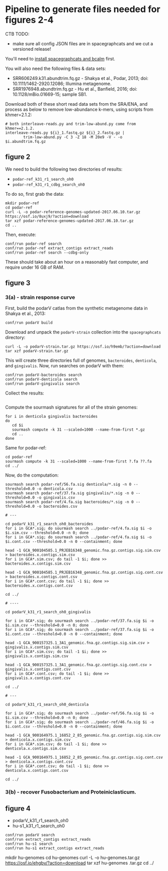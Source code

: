 # Pipeline to generate files needed for figures 2-4

CTB TODO:
* make sure all config JSON files are in spacegraphcats and we cut a versioned
  release!

You'll need to [install spacegraphcats and bcalm](https://github.com/spacegraphcats/spacegraphcats/blob/master/doc/installing-spacegraphcats.md) first.

You will also need the following files & data sets:

* SRR606249.k31.abundtrim.fq.gz - Shakya et al., Podar, 2013; doi: 10.1111/1462-2920.12086; Illumina metagenome.
* SRR1976948.abundtrim.fq.gz - Hu et al., Banfield, 2016; doi: 10.1128/mBio.01669-15; sample SB1.

Download both of these short read data sets from the SRA/ENA, and process as
below to remove low-abundance k-mers, using scripts from khmer=2.1.2:

```
# both interleave-reads.py and trim-low-abund.py come from khmer==2.1.2.
interleave-reads.py ${i}_1.fastq.gz ${i}_2.fastq.gz | 
        trim-low-abund.py -C 3 -Z 18 -M 20e9 -V - -o $i.abundtrim.fq.gz
```

## figure 2

We need to build the following two directories of results:

* `podar-ref_k31_r1_search_oh0`
* `podar-ref_k31_r1_cdbg_search_oh0`

To do so, first grab the data:

```
mkdir podar-ref
cd podar-ref
curl -L -o podar-reference-genomes-updated-2017.06.10.tar.gz https://osf.io/8uxj9/?action=download
tar xzf podar-reference-genomes-updated-2017.06.10.tar.gz
cd ..
```

Then, execute:

```
conf/run podar-ref search
conf/run podar-ref extract_contigs extract_reads
conf/run podar-ref search --cdbg-only
```

These should take about an hour on a reasonably fast computer, and require
under 16 GB of RAM.

## figure 3

### 3(a) - strain response curve

First, build the podarV catlas from the synthetic metagenome data
in Shakya et al., 2013:
```
conf/run podarV build
```

Download and unpack the `podarV-strain` collection into the
`spacegraphcats` directory:

```
curl -L -o podarV-strain.tar.gz https://osf.io/h9emb/?action=download
tar xzf podarV-strain.tar.gz
```
This will create three directories full of genomes, `bacteroides`,
 `denticola`, and `gingivalis`. Now, run searches on podarV with them:
```
conf/run podarV-bacteroides search
conf/run podarV-denticola search
conf/run podarV-gingivalis search
```

Collect the results:
```
```

Compute the sourmash signatures for all of the strain genomes:
```
for i in denticola gingivalis bacteroides
do
   cd $i
   sourmash compute -k 31 --scaled=1000 --name-from-first *.gz
   cd ..
done
```

Same for podar-ref:
```
cd podar-ref
sourmash compute -k 31 --scaled=1000 --name-from-first ?.fa ??.fa
cd ../
```

Now, do the computation:

```
sourmash search podar-ref/56.fa.sig denticola/*.sig -n 0 --threshold=0.0 -o denticola.csv
sourmash search podar-ref/37.fa.sig gingivalis/*.sig -n 0 --threshold=0.0 -o gingivalis.csv
sourmash search podar-ref/4.fa.sig bacteroides/*.sig -n 0 --threshold=0.0 -o bacteroides.csv 

# ---

cd podarV_k31_r1_search_oh0_bacteroides
for i in GCA*.sig; do sourmash search ../podar-ref/4.fa.sig $i -o $i.sim.csv --threshold=0.0 -n 0; done
for i in GCA*.sig; do sourmash search ../podar-ref/4.fa.sig $i -o $i.cont.csv --threshold=0.0 -n 0 --containment; done

head -1 GCA_900104585.1_PRJEB16348_genomic.fna.gz.contigs.sig.sim.csv > bacteroides.x.contigs.sim.csv
for i in GCA*.sim.csv; do tail -1 $i; done >> bacteroides.x.contigs.sim.csv

head -1 GCA_900104585.1_PRJEB16348_genomic.fna.gz.contigs.sig.cont.csv > bacteroides.x.contigs.cont.csv
for i in GCA*.cont.csv; do tail -1 $i; done >> bacteroides.x.contigs.cont.csv

cd ../

# ----

cd podarV_k31_r1_search_oh0_gingivalis

for i in GCA*.sig; do sourmash search ../podar-ref/37.fa.sig $i -o $i.sim.csv --threshold=0.0 -n 0; done
for i in GCA*.sig; do sourmash search ../podar-ref/37.fa.sig $i -o $i.cont.csv --threshold=0.0 -n 0 --containment; done

head -1 GCA_900157325.1_3A1_genomic.fna.gz.contigs.sig.sim.csv > gingivalis.x.contigs.sim.csv
for i in GCA*.sim.csv; do tail -1 $i; done >> gingivalis.x.contigs.sim.csv

head -1 GCA_900157325.1_3A1_genomic.fna.gz.contigs.sig.cont.csv > gingivalis.x.contigs.cont.csv
for i in GCA*.cont.csv; do tail -1 $i; done >> gingivalis.x.contigs.cont.csv

cd ../

# ---

cd podarV_k31_r1_search_oh0_denticola

for i in GCA*.sig; do sourmash search ../podar-ref/56.fa.sig $i -o $i.sim.csv --threshold=0.0 -n 0; done
for i in GCA*.sig; do sourmash search ../podar-ref/46.fa.sig $i -o $i.cont.csv --threshold=0.0 -n 0 --containment; done

head -1 GCA_900164975.1_16852_2_85_genomic.fna.gz.contigs.sig.sim.csv > denticola.x.contigs.sim.csv
for i in GCA*.sim.csv; do tail -1 $i; done >> denticola.x.contigs.sim.csv

head -1 GCA_900164975.1_16852_2_85_genomic.fna.gz.contigs.sig.cont.csv > denticola.x.contigs.cont.csv
for i in GCA*.cont.csv; do tail -1 $i; done >> denticola.x.contigs.cont.csv

cd ../

```

### 3(b) - recover Fusobacterium and Proteiniclasticum.

## figure 4

* podarV_k31_r1_search_oh0
* hu-s1_k31_r1_search_oh0

```
conf/run podarV search
conf/run extract_contigs extract_reads
conf/run hu-s1 search
conf/run hu-s1 extract_contigs extract_reads
```

mkdir hu-genomes
cd hu-genomes
curl -L -o hu-genomes.tar.gz https://osf.io/ehgbv/?action=download
tar xzf hu-genomes
.tar.gz
cd ../
